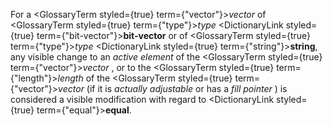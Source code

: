  



For a <GlossaryTerm styled={true} term={"vector"}><i>vector</i></GlossaryTerm> of <GlossaryTerm styled={true} term={"type"}><i>type</i></GlossaryTerm> <DictionaryLink styled={true} term={"bit-vector"}><b>bit-vector</b></DictionaryLink> or of <GlossaryTerm styled={true} term={"type"}><i>type</i></GlossaryTerm> <DictionaryLink styled={true} term={"string"}><b>string</b></DictionaryLink>, any visible change to an *active element* of the <GlossaryTerm styled={true} term={"vector"}><i>vector</i></GlossaryTerm> , or to the <GlossaryTerm styled={true} term={"length"}><i>length</i></GlossaryTerm> of the <GlossaryTerm styled={true} term={"vector"}><i>vector</i></GlossaryTerm> (if it is *actually adjustable* or has a *fill pointer* ) is considered a visible modification with regard to <DictionaryLink styled={true} term={"equal"}><b>equal</b></DictionaryLink>. 



